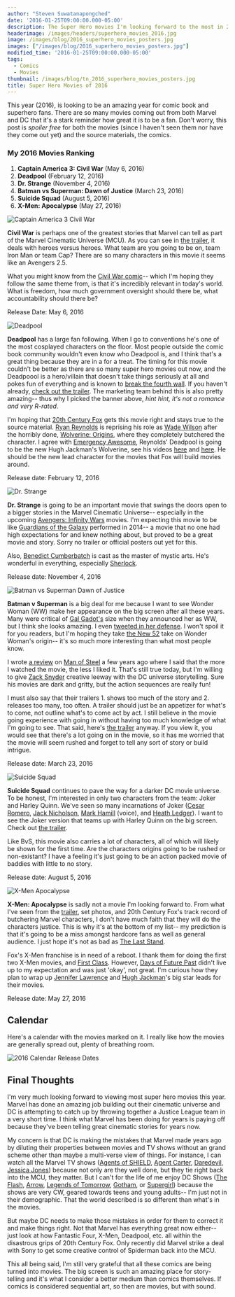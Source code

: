 ```yaml
---
author: "Steven Suwatanapongched"
date: '2016-01-25T09:00:00.000-05:00'
description: The Super Hero movies I'm looking forward to the most in 2016.
headerimage: /images/headers/superhero_movies_2016.jpg
image: /images/blog/2016_superhero_movies_posters.jpg
images: ["/images/blog/2016_superhero_movies_posters.jpg"]
modified_time: '2016-01-25T09:00:00.000-05:00'
tags:
  - Comics
  - Movies
thumbnail: /images/blog/tn_2016_superhero_movies_posters.jpg
title: Super Hero Movies of 2016
---
```



This year (2016), is looking to be an amazing year for comic book and superhero fans. There are so many movies coming out from both Marvel and DC that it's a stark reminder how great it is to be a fan.
Don't worry, this post is *spoiler free* for both the movies (since I haven't seen them nor have they come out yet) and the source materials, the comics.

### My 2016 Movies Ranking

1. **Captain America 3: Civil War** (May 6, 2016)
2. **Deadpool** (February 12, 2016)
3. **Dr. Strange** (November 4, 2016)
4. **Batman vs Superman: Dawn of Justice** (March 23, 2016)
5. **Suicide Squad** (August 5, 2016)
6. **X-Men: Apocalypse** (May 27, 2016)

![Captain America 3 Civil War](/images/blog/captain_america3_civil_war.jpg)

**Civil War** is perhaps one of the greatest stories that Marvel can tell as part of the Marvel Cinematic Universe (MCU). As you can see in [the trailer](https://www.youtube.com/watch?v=43NWzay3W4s), it deals with heroes versus heroes. What team are you going to be on, team Iron Man or team Cap? There are so many characters in this movie it seems like an Avengers 2.5.

What you might know from the [Civil War comic](https://www.amazon.com/gp/product/078512179X/ref=as_li_tl?ie=UTF8&camp=1789&creative=390957&creativeASIN=078512179X&linkCode=as2&tag=sunpech-20&linkId=SSDKGNE5KYWUXB3Q)-- which I'm hoping they follow the same theme from, is that it's incredibly relevant in today's world. What is freedom, how much government oversight should there be, what accountability should there be?

Release Date: May 6, 2016

![Deadpool](/images/blog/deadpool_poster_vday.jpg)

**Deadpool** has a large fan following. When I go to conventions he's one of the most cosplayed characters on the floor. Most people outside the comic book community wouldn't even know who Deadpool is, and I think that's a great thing because they are in a for a treat. The timing for this movie couldn't be better as there are so many super hero movies out now, and the Deadpoool is a hero/villain that doesn't take things seriously at all and pokes fun of everything and is known to [break the fourth wall](https://en.wikipedia.org/wiki/Fourth_wall). If you haven't already, [check out the trailer](https://www.youtube.com/watch?v=ZIM1HydF9UA). The marketing team behind this is also pretty amazing-- thus why I picked the banner above, *hint hint, it's not a romance and very R-rated*.

I'm hoping that [20th Century Fox](https://www.foxmovies.com/) gets this movie right and stays true to the source material. [Ryan Reynolds](https://www.imdb.com/name/nm0005351/) is reprising his role as [Wade Wilson](https://marvel.com/universe/Deadpool_(Wade_Wilson)) after the horribly done, [Wolverine: Origins](https://www.imdb.com/title/tt0458525/), where they completely butchered the character. I agree with [Emergency Awesome](https://www.youtube.com/channel/UCDiFRMQWpcp8_KD4vwIVicw), Reynolds' Deadpool is going to be the new Hugh Jackman's Wolverine, see his videos [ here](https://www.youtube.com/watch?v=-sbXOKY6YRg) and [here](https://www.youtube.com/watch?v=R9XsBKnJQfc). He should be the new lead character for the movies that Fox will build movies around.

Release date: February 12, 2016

![Dr. Strange](/images/blog/dr_strange_cumberbatch.jpg)

**Dr. Strange** is going to be an important movie that swings the doors open to a bigger stories in the Marvel Cinematic Universe-- especially in the upcoming [Avengers: Infinity Wars](https://www.imdb.com/title/tt4154756/) movies. I'm expecting this movie to be like [Guardians of the Galaxy](https://www.imdb.com/title/tt2015381/) performed in 2014-- a movie that no one had high expectations for and knew nothing about, but proved to be a great movie and story. Sorry no trailer or official posters out yet for this.

Also, [Benedict Cumberbatch](https://www.imdb.com/name/nm1212722/) is cast as the master of mystic arts. He's wonderful in everything, especially [Sherlock](https://www.imdb.com/title/tt1475582/).

Release date: November 4, 2016

![Batman vs Superman Dawn of Justice](/images/blog/batman_v_superman_posters.jpg)

**Batman v Superman** is a big deal for me because I want to see Wonder Woman (WW) make her appearance on the big screen after all these years. Many were critical of [Gal Gadot's](https://www.imdb.com/name/nm2933757/) size when they announced her as WW, but I think she looks amazing. I even [tweeted in her defense](https://twitter.com/sunpech/status/408732767933825024). I won't spoil it for you readers, but I'm hoping they take [the New 52](https://en.wikipedia.org/wiki/The_New_52) take on Wonder Woman's origin-- it's so much more interesting than what most people know.

I wrote [a review](/2013/06/man-of-steel-review) on [Man of Steel](https://www.imdb.com/title/tt0770828/) a few years ago where I said that the more I watched the movie, the less I liked it. That's still true today, but I'm willing to give [Zack Snyder](https://www.imdb.com/name/nm0811583/) creative leeway with the DC universe storytelling. Sure his movies are dark and gritty, but the action sequences are really fun!

I must also say that their trailers 1. shows too much of the story and 2. releases too many, too often. A trailer should just be an appetizer for what's to come, not outline what's to come act by act. I still believe in the movie going experience with going in without having too much knowledge of what I'm going to see. That said, here's [the trailer](https://www.youtube.com/watch?v=fis-9Zqu2Ro) anyway. If you view it, you would see that there's a lot going on in the movie, so it has me worried that the movie will seem rushed and forget to tell any sort of story or build intrigue.

Release date: March 23, 2016

![Suicide Squad](/images/blog/suicide_squad.jpg)

**Suicide Squad** continues to pave the way for a darker DC movie universe. To be honest, I'm interested in only two characters from the team: Joker and Harley Quinn. We've seen so many incarnations of Joker ([Cesar Romero](https://www.imdb.com/name/nm0003110/), [Jack Nicholson](https://www.imdb.com/name/nm0000197/), [Mark Hamill](https://www.imdb.com/name/nm0000434/) (voice), and [Heath Ledger](https://www.imdb.com/name/nm0005132/)). I want to see the Joker version that teams up with Harley Quinn on the big screen. Check out [the trailer](https://www.youtube.com/watch?v=CmRih_VtVAs).

Like BvS, this movie also carries a lot of characters, all of which will likely be shown for the first time. Are the characters origins going to be rushed or non-existant? I have a feeling it's just going to be an action packed movie of baddies with little to no story.

Release date: August 5, 2016

![X-Men Apocalypse](/images/blog/xmen_apocalypse.jpg)

**X-Men: Apocalypse** is sadly not a movie I'm looking forward to. From what I've seen from the [trailer](https://www.youtube.com/watch?v=COvnHv42T-A), set photos, and 20th Century Fox's track record of butchering Marvel characters, I don't have much faith that they will do the characters justice. This is why it's at the bottom of my list-- my prediction is that it's going to be a miss amongst hardcore fans as well as general audience. I just hope it's not as bad as [The Last Stand](https://www.imdb.com/title/tt0376994/).

Fox's X-Men franchise is in need of a reboot. I thank them for doing the first two X-Men movies, and [First Class](https://www.imdb.com/title/tt1270798/). However, [Days of Future Past](https://www.imdb.com/title/tt1877832/) didn't live up to my expectation and was just 'okay', not great. I'm curious how they plan to wrap up [Jennifer Lawrence](https://www.imdb.com/name/nm2225369/) and [Hugh Jackman](https://www.imdb.com/name/nm0413168/)'s big star leads for their movies.

Release date: May 27, 2016

## Calendar

Here's a calendar with the movies marked on it. I really like how the movies are generally spread out, plenty of breathing room.

![2016 Calendar Release Dates](/images/blog/2016_superhero_calendar.jpg)

## Final Thoughts

I'm very much looking forward to viewing most super hero movies this year. Marvel has done an amazing job building out their cinematic universe and DC is attempting to catch up by throwing together a Justice League team in a very short time. I think what Marvel has been doing for years is paying off because they've been telling great cinematic stories for years now.

My concern is that DC is making the mistakes that Marvel made years ago by diluting their properties between movies and TV shows without an grand scheme other than maybe a multi-verse view of things. For instance, I can watch all the Marvel TV shows ([Agents of SHIELD](https://www.imdb.com/title/tt2364582/), [Agent Carter](https://www.imdb.com/title/tt3475734/), [Daredevil](https://www.imdb.com/title/tt3322312/), [Jessica Jones](https://www.imdb.com/title/tt2357547/)) because not only are they well done, but they tie right back into the MCU, they matter. But I can't for the life of me enjoy DC Shows ([The Flash](https://www.imdb.com/title/tt3107288/), [Arrow](https://www.imdb.com/title/tt2193021/), [Legends of Tomorrow](https://www.imdb.com/title/tt4532368/), [Gotham](https://www.imdb.com/title/tt3749900/), or [Supergirl](https://www.imdb.com/title/tt4016454/)) because the shows are very CW, geared towards teens and young adults-- I'm just not in their demographic. That the world described is so different than what's in the movies.

But maybe DC needs to make those mistakes in order for them to correct it and make things right. Not that Marvel has everything great now either-- just look at how Fantastic Four, X-Men, Deadpool, etc. all within the disastrous grips of 20th Century Fox. Only recently did Marvel strike a deal with Sony to get some creative control of Spiderman back into the MCU.

This all being said, I'm still very grateful that all these comics are being turned into movies. The big screen is such an amazing place for story-telling and it's what I consider a better medium than comics themselves. If comics is considered sequential art, so then are movies, but with sound.